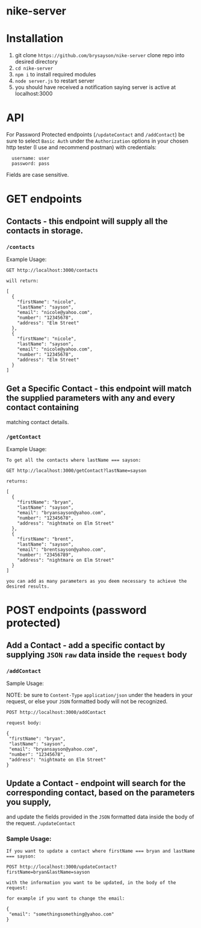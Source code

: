 # nike-server

# Installation
1. git clone `https://github.com/brysayson/nike-server` clone repo into desired directory
2. `cd nike-server`
3. `npm i` to install required modules
4. `node server.js` to restart server
5. you should have received a notification saying server is active at localhost:3000

# API
For Password Protected endpoints (`/updateContact` and `/addContact`) be sure to select `Basic Auth` under the `Authorization`
options in your chosen http tester (I use and recommend postman) with credentials:
```
  username: user
  password: pass
```

Fields are case sensitive.

# GET endpoints

  ## Contacts - this endpoint will supply all the contacts in storage.
  ### `/contacts`

  Example Usage:

  ```
  GET http://localhost:3000/contacts

  will return:

  [
    {
      "firstName": "nicole",
      "lastName": "sayson",
      "email": "nicole@yahoo.com",
      "number": "12345678",
      "address": "Elm Street"
    },
    {
      "firstName": "nicole",
      "lastName": "sayson",
      "email": "nicole@yahoo.com",
      "number": "12345678",
      "address": "Elm Street"
    }
  ]

  ```

  ## Get a Specific Contact - this endpoint will match the supplied parameters with any and every contact containing
  matching contact details.
  ### `/getContact`
  
  Example Usage:
  
  ```
  To get all the contacts where lastName === sayson:

  GET http://localhost:3000/getContact?lastName=sayson

  returns:

  [
    {
      "firstName": "bryan",
      "lastName": "sayson",
      "email": "bryansayson@yahoo.com",
      "number": "12345678",
      "address": "nightmate on Elm Street"
    },
    {
      "firstName": "brent",
      "lastName": "sayson",
      "email": "brentsayson@yahoo.com",
      "number": "23456789",
      "address": "nightmare on Elm Street"
    }
  ]

  you can add as many parameters as you deem necessary to achieve the desired results.

  ```

# POST endpoints (password protected)
  
  ## Add a Contact - add a specific contact by supplying `JSON` `raw` data inside the `request` body
  ### `/addContact`

  Sample Usage:

  
  NOTE: be sure to `Content-Type` `application/json` under the headers in your request, or else your `JSON` formatted body
  will not be recognized.

  ```
  POST http://localhost:3000/addContact

  request body:

  {
   "firstName": "bryan",
   "lastName": "sayson",
   "email": "bryansayson@yahoo.com",
   "number": "12345678",
   "address": "nightmate on Elm Street"
  }
  ```

  ## Update a Contact - endpoint will search for the corresponding contact, based on the parameters you supply,
  and update the fields provided in the `JSON` formatted data inside the body of the request. `/updateContact`

  ### Sample Usage:

  ```
  If you want to update a contact where firstName === bryan and lastName === sayson:

  POST http://localhost:3000/updateContact?firstName=bryan&lastName=sayson

  with the information you want to be updated, in the body of the request:

  for example if you want to change the email:

  {
   "email": "somethingsomething@yahoo.com"
  }
  ```
  
  
  
  
  
                                                                  
